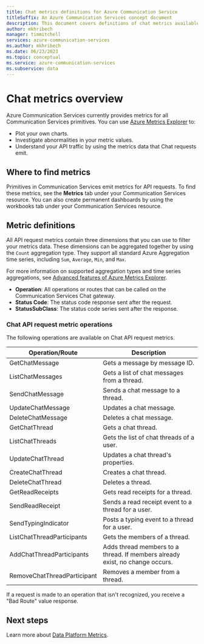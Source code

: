 ```yaml
---
title: Chat metrics definitions for Azure Communication Service
titleSuffix: An Azure Communication Services concept document
description: This document covers definitions of chat metrics available in the Azure portal.
author: mkhribech
manager: timmitchell
services: azure-communication-services
ms.author: mkhribech
ms.date: 06/23/2023
ms.topic: conceptual
ms.service: azure-communication-services
ms.subservice: data
---
```

# Chat metrics overview

Azure Communication Services currently provides metrics for all Communication Services primitives. You can use [Azure Metrics Explorer](../../../azure-monitor\essentials\metrics-getting-started.md) to:

- Plot your own charts.
- Investigate abnormalities in your metric values.
- Understand your API traffic by using the metrics data that Chat requests emit.

## Where to find metrics

Primitives in Communication Services emit metrics for API requests. To find these metrics, see the **Metrics** tab under your Communication Services resource. You can also create permanent dashboards by using the workbooks tab under your Communication Services resource.

## Metric definitions

All API request metrics contain three dimensions that you can use to filter your metrics data. These dimensions can be aggregated together by using the `Count` aggregation type. They support all standard Azure Aggregation time series, including `Sum`, `Average`, `Min`, and `Max`.

For more information on supported aggregation types and time series aggregations, see [Advanced features of Azure Metrics Explorer](../../../azure-monitor/essentials/metrics-charts.md#aggregation).

- **Operation**: All operations or routes that can be called on the Communication Services Chat gateway.
- **Status Code**: The status code response sent after the request.
- **StatusSubClass**: The status code series sent after the response.

### Chat API request metric operations

The following operations are available on Chat API request metrics.

| Operation/Route    | Description                                                                                    |
| -------------------- | ---------------------------------------------------------------------------------------------- |
| GetChatMessage       | Gets a message by message ID. |
| ListChatMessages     | Gets a list of chat messages from a thread. |
| SendChatMessage      | Sends a chat message to a thread. |
| UpdateChatMessage    | Updates a chat message. |
| DeleteChatMessage    | Deletes a chat message. |
| GetChatThread        | Gets a chat thread. |
| ListChatThreads      | Gets the list of chat threads of a user. |
| UpdateChatThread     | Updates a chat thread's properties. |
| CreateChatThread     | Creates a chat thread. |
| DeleteChatThread     | Deletes a thread. |
| GetReadReceipts      | Gets read receipts for a thread. |
| SendReadReceipt      | Sends a read receipt event to a thread for a user. |
| SendTypingIndicator           | Posts a typing event to a thread for a user. |
| ListChatThreadParticipants    | Gets the members of a thread. |
| AddChatThreadParticipants     | Adds thread members to a thread. If members already exist, no change occurs. |
| RemoveChatThreadParticipant   | Removes a member from a thread. |

If a request is made to an operation that isn't recognized, you receive a "Bad Route" value response.

## Next steps

Learn more about [Data Platform Metrics](../../../azure-monitor/essentials/data-platform-metrics.md).
